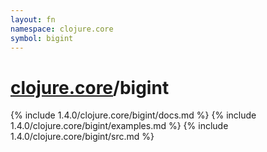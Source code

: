 ```yaml
---
layout: fn
namespace: clojure.core
symbol: bigint
---
```


# [clojure.core](../)/bigint

{% include 1.4.0/clojure.core/bigint/docs.md %}
{% include 1.4.0/clojure.core/bigint/examples.md %}
{% include 1.4.0/clojure.core/bigint/src.md %}

